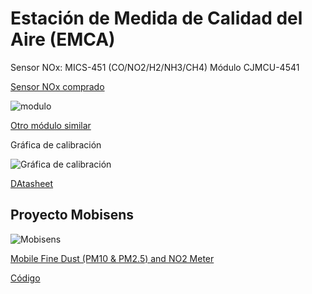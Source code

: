 # Estación de Medida de Calidad del Aire (EMCA)


Sensor NOx: MICS-451 (CO/NO2/H2/NH3/CH4)
Módulo  CJMCU-4541

[Sensor NOx comprado](https://es.aliexpress.com/item/32813576068.html?spm=a2g0s.9042311.0.0.747663c0QiCnZL)

![modulo](https://ae01.alicdn.com/kf/HTB1Prcdz5CYBuNkHFCcq6AHtVXaR/EYEWINK-CJMCU-4541-mon-xido-de-carbono-MICS-4514-sensor-de-ox-geno-nitr-geno.jpg)



[Otro módulo similar](https://es.banggood.com/CJMCU-4541-MICS-4514-Carbon-Monoxide-Nitrogen-Oxygen-Sensor-CONO2H2NH3CH4-p-1183263.html?cur_warehouse=CN)

Gráfica de calibración

![Gráfica de calibración](https://image.dhgate.com/0x0/f2/albu/g8/M00/D8/C9/rBVaV1x90OOAewluAAEBpF8NS2E396.jpg)

[DAtasheet](http://files.manylabs.org/datasheets/MICS-4514.pdf)


## Proyecto Mobisens 

![Mobisens](https://hackster.imgix.net/uploads/attachments/616783/blob_MjIaAIhjoG.blob?auto=compress%2Cformat&w=900&h=675&fit=min)

[Mobile Fine Dust (PM10 & PM2.5) and NO2 Meter](https://www.hackster.io/Telina/mobile-fine-dust-pm10-pm2-5-and-no2-meter-5d011b)

[Código](https://github.com/jo-seph/Mobisens)






